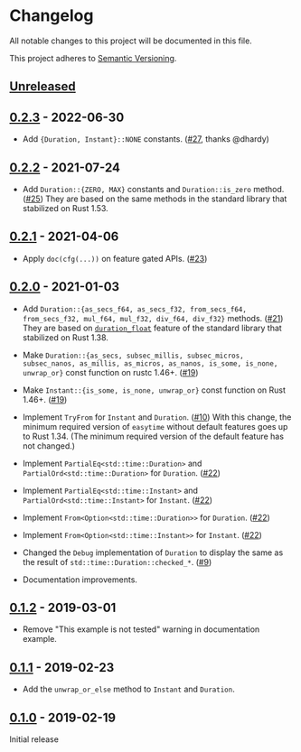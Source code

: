# Changelog

All notable changes to this project will be documented in this file.

This project adheres to [Semantic Versioning](https://semver.org).

<!--
Note: In this file, do not use the hard wrap in the middle of a sentence for compatibility with GitHub comment style markdown rendering.
-->

## [Unreleased]

## [0.2.3] - 2022-06-30

- Add `{Duration, Instant}::NONE` constants. ([#27](https://github.com/taiki-e/easytime/pull/27), thanks @dhardy)

## [0.2.2] - 2021-07-24

- Add `Duration::{ZERO, MAX}` constants and `Duration::is_zero` method. ([#25](https://github.com/taiki-e/easytime/pull/25))
  They are based on the same methods in the standard library that stabilized on Rust 1.53.

## [0.2.1] - 2021-04-06

- Apply `doc(cfg(...))` on feature gated APIs. ([#23](https://github.com/taiki-e/easytime/pull/23))

## [0.2.0] - 2021-01-03

- Add `Duration::{as_secs_f64, as_secs_f32, from_secs_f64, from_secs_f32, mul_f64, mul_f32, div_f64, div_f32}` methods. ([#21](https://github.com/taiki-e/easytime/pull/21))
  They are based on [`duration_float`](https://github.com/rust-lang/rust/issues/54361) feature of the standard library that stabilized on Rust 1.38.

- Make `Duration::{as_secs, subsec_millis, subsec_micros, subsec_nanos, as_millis, as_micros, as_nanos, is_some, is_none, unwrap_or}` const function on rustc 1.46+. ([#19](https://github.com/taiki-e/easytime/pull/19))

- Make `Instant::{is_some, is_none, unwrap_or}` const function on Rust 1.46+. ([#19](https://github.com/taiki-e/easytime/pull/19))

- Implement `TryFrom` for `Instant` and `Duration`. ([#10](https://github.com/taiki-e/easytime/pull/10))
  With this change, the minimum required version of `easytime` without default features goes up to Rust 1.34.
  (The minimum required version of the default feature has not changed.)

- Implement `PartialEq<std::time::Duration>` and `PartialOrd<std::time::Duration>` for `Duration`. ([#22](https://github.com/taiki-e/easytime/pull/22))

- Implement `PartialEq<std::time::Instant>` and `PartialOrd<std::time::Instant>` for `Instant`. ([#22](https://github.com/taiki-e/easytime/pull/22))

- Implement `From<Option<std::time::Duration>>` for `Duration`. ([#22](https://github.com/taiki-e/easytime/pull/22))

- Implement `From<Option<std::time::Instant>>` for `Instant`. ([#22](https://github.com/taiki-e/easytime/pull/22))

- Changed the `Debug` implementation of `Duration` to display the same as the result of `std::time::Duration::checked_*`. ([#9](https://github.com/taiki-e/easytime/pull/9))

- Documentation improvements.

## [0.1.2] - 2019-03-01

- Remove "This example is not tested" warning in documentation example.

## [0.1.1] - 2019-02-23

- Add the `unwrap_or_else` method to `Instant` and `Duration`.

## [0.1.0] - 2019-02-19

Initial release

[Unreleased]: https://github.com/taiki-e/easytime/compare/v0.2.3...HEAD
[0.2.3]: https://github.com/taiki-e/easytime/compare/v0.2.2...v0.2.3
[0.2.2]: https://github.com/taiki-e/easytime/compare/v0.2.1...v0.2.2
[0.2.1]: https://github.com/taiki-e/easytime/compare/v0.2.0...v0.2.1
[0.2.0]: https://github.com/taiki-e/easytime/compare/v0.1.2...v0.2.0
[0.1.2]: https://github.com/taiki-e/easytime/compare/v0.1.1...v0.1.2
[0.1.1]: https://github.com/taiki-e/easytime/compare/v0.1.0...v0.1.1
[0.1.0]: https://github.com/taiki-e/easytime/releases/tag/v0.1.0
